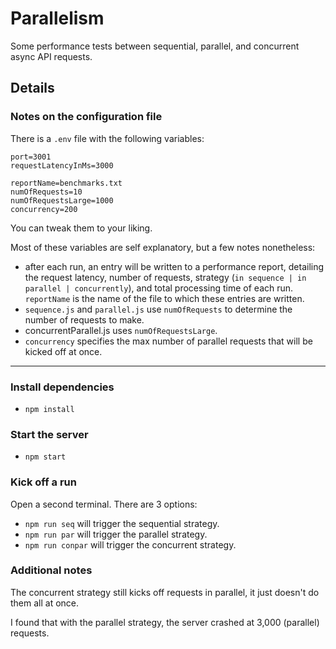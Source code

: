 # Parallelism

Some performance tests between sequential, parallel, and concurrent async API requests.

## Details

### Notes on the configuration file
There is a `.env` file with the following variables:
```
port=3001
requestLatencyInMs=3000

reportName=benchmarks.txt
numOfRequests=10
numOfRequestsLarge=1000
concurrency=200
```

You can tweak them to your liking.

Most of these variables are self explanatory, but a few notes nonetheless:

- after each run, an entry will be written to a performance report, detailing the request latency, number of requests, strategy (`in sequence | in parallel | concurrently`), and total processing time of each run. `reportName` is the name of the file to which these entries are written.
- `sequence.js` and `parallel.js` use `numOfRequests` to determine the number of requests to make.
- concurrentParallel.js uses `numOfRequestsLarge`.
- `concurrency` specifies the max number of parallel requests that will be kicked off at once.

<hr>

### Install dependencies
- `npm install`

### Start the server
- `npm start`

### Kick off a run
Open a second terminal. There are 3 options:

- `npm run seq` will trigger the sequential strategy.
- `npm run par` will trigger the parallel strategy.
- `npm run conpar` will trigger the concurrent strategy.

### Additional notes
The concurrent strategy still kicks off requests in parallel, it just doesn't do them all at once.

I found that with the parallel strategy, the server crashed at 3,000 (parallel) requests.